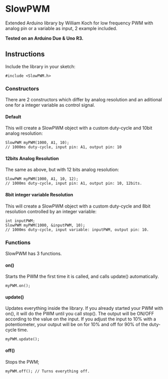 # SlowPWM

Extended Arduino library by William Koch for low frequency PWM with analog pin or a variable as input, 2 example included.

**Tested on an Arduino Due & Uno R3.**

## Instructions

Include the library in your sketch:

    #include <SlowPWM.h>

### Constructors

There are 2 constructors which differ by analog resolution and an aditional one for a integer variable as control signal.

#### Default

This will create a SlowPWM object with a custom duty-cycle and 10bit analog resolution:

    SlowPWM myPWM(1000, A1, 10);
    // 1000ms duty-cycle, input pin: A1, output pin: 10

#### 12bits Analog Resolution

The same as above, but with 12 bits analog resolution:

    SlowPWM myPWM(1000, A1, 10, 12);
    // 1000ms duty-cycle, input pin: A1, output pin: 10, 12bits.
	
#### 8bit integer variable Resolution

This will create a SlowPWM object with a custom duty-cycle and 8bit resolution controlled by an integer variable:

	int inputPWM;
    SlowPWM myPWM(1000, &inputPWM, 10);
    // 1000ms duty-cycle, input variable: inputPWM, output pin: 10.

### Functions

SlowPWM has 3 functions.

#### on()

Starts the PWM the first time it is called, and calls update() automatically.

    myPWM.on();

#### update()

Updates everything inside the library. If you already started your PWM with on(), it will do the PWM until you call stop(). The output will be ON/OFF according to the value on the input. If you adjust the input to 10% with a potentiometer, your output will be on for 10% and off for 90% of the duty-cycle time.

    myPWM.update();

#### off()

Stops the PWM;

    myPWM.off(); // Turns everything off.
